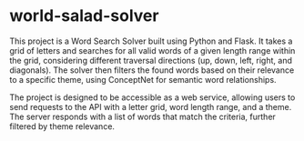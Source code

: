 # world-salad-solver

This project is a Word Search Solver built using Python and Flask. It takes a grid of letters and searches for all valid words of a given length range within the grid, considering different traversal directions (up, down, left, right, and diagonals). The solver then filters the found words based on their relevance to a specific theme, using ConceptNet for semantic word relationships.

The project is designed to be accessible as a web service, allowing users to send requests to the API with a letter grid, word length range, and a theme. The server responds with a list of words that match the criteria, further filtered by theme relevance.
